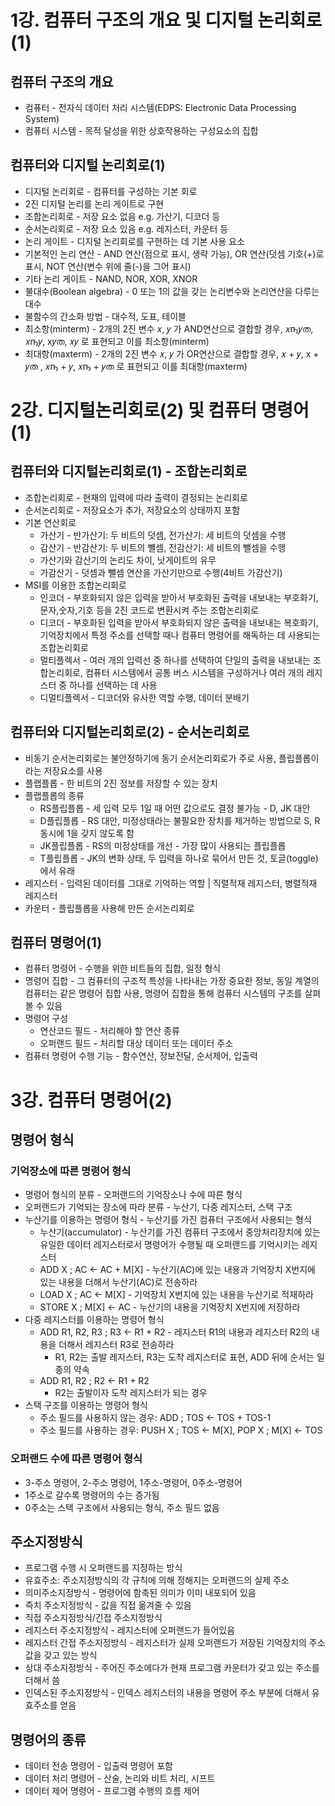 # 1강. 컴퓨터 구조의 개요 및 디지털 논리회로(1)

## 컴퓨터 구조의 개요

- 컴퓨터 - 전자식 데이터 처리 시스템(EDPS: Electronic Data Processing System)
- 컴퓨터 시스템 - 목적 달성을 위한 상호작용하는 구성요소의 집합

## 컴퓨터와 디지털 논리회로(1)

- 디지털 논리회로 - 컴퓨터를 구성하는 기본 회로
- 2진 디지털 논리를 논리 게이트로 구현
- 조합논리회로 - 저장 요소 없음 e.g. 가산기, 디코더 등
- 순서논리회로 - 저장 요소 있음 e.g. 레지스터, 카운터 등
- 논리 게이트 - 디지털 논리회로를 구현하는 데 기본 사용 요소
- 기본적인 논리 연산 - AND 연산(점으로 표시, 생략 가능), OR 연산(덧셈 기호(+)로 표시, NOT 연산(변수 위에 줄(-)을 그어 표시)
- 기타 논리 게이트 - NAND, NOR, XOR, XNOR
- 불대수(Boolean algebra) - 0 또는 1의 값을 갖는 논리변수와 논리연산을 다루는 대수
- 불함수의 간소화 방법 - 대수적, 도표, 테이블
- 최소항(minterm) - 2개의 2진 변수 𝑥, 𝑦 가 AND연산으로 결합할 경우, 𝑥ҧ𝑦ത, 𝑥ҧ𝑦, x𝑦ത, 𝑥𝑦 로 표현되고 이를 최소항(minterm)
- 최대항(maxterm) - 2개의 2진 변수 𝑥, 𝑦 가 OR연산으로 결합할 경우, 𝑥 + 𝑦, x + 𝑦ത , 𝑥ҧ + 𝑦, 𝑥ҧ + 𝑦ത 로 표현되고 이를 최대항(maxterm)

# 2강. 디지털논리회로(2) 및 컴퓨터 명령어(1)

## 컴퓨터와 디지털논리회로(1) - 조합논리회로

- 조합논리회로 - 현재의 입력에 따라 출력이 결정되는 논리회로
- 순서논리회로 - 저장요소가 추가, 저장요소의 상태까지 포함
- 기본 연산회로
    - 가산기 - 반가산기: 두 비트의 덧셈, 전가산기: 세 비트의 덧셈을 수행
    - 감산기 - 반감산기: 두 비트의 뺼셈, 전감산기: 세 비트의 뺄셈을 수행
    - 가산기와 감산기의 논리도 차이, 낫게이트의 유무
    - 가감산기 - 덧셈과 뺄셈 연산을 가산기만으로 수행(4비트 가감산기)
- MSI를 이용한 조합논리회로
    - 인코더 - 부호화되지 않은 입력을 받아서 부호화된 출력을 내보내는 부호화기, 문자,숫자,기호 등을 2진 코드로 변환시켜 주는 조합논리회로
    - 디코더 - 부호화된 입력을 받아서 부호화되지 않은 출력을 내보내는 복호화기, 기억장치에서 특정 주소를 선택할 때나 컴퓨터 명령어를 해독하는 데 사용되는 조합논리회로
    - 멀티플렉서 - 여러 개의 입력선 중 하나를 선택하여 단일의 출력을 내보내는 조합논리회로, 컴퓨터 시스템에서 공통 버스 시스템을 구성하거나 여러 개의 레지스터 중 하나를 선택하는 데 사용
    - 디멀티플렉서 - 디코더와 유사한 역할 수행, 데이터 분배기

## 컴퓨터와 디지털논리회로(2) - 순서논리회로

- 비동기 순서논리회로는 불안정하기에 동기 순서논리회로가 주로 사용, 플립플롭이라는 저장요소를 사용
- 플랩플롭 - 한 비트의 2진 정보를 저장할 수 있는 장치
- 플랩플롭의 종류
    - RS플립플롭 - 세 입력 모두 1일 때 어떤 값으로도 결정 불가능 - D, JK 대안
    - D플립플롭 - RS 대안, 미정상태라는 불필요한 장치를 제거하는 방법으로 S, R 동시에 1을 갖지 않도록 함
    - JK플립플롭 - RS의 미정상태를 개선 - 가장 많이 사용되는 플립플롭
    - T플립플롭 - JK의 변화 상태, 두 입력을 하나로 묶어서 만든 것, 토글(toggle)에서 유래
- 레지스터 - 입력된 데이터를 그대로 기억하는 역할 | 직렬적재 레지스터, 병렬적재 레지스터
- 카운터 -  플립플롭을 사용해 만든 순서논리회로

## 컴퓨터 명령어(1)

- 컴퓨터 명령어 - 수행을 위한 비트들의 집합, 일정 형식
- 명령어 집합 - 그 컴퓨터의 구조적 특성을 나타내는 가장 중요한 정보, 동일 계열의 컴퓨터는 같은 명령어 집합 사용, 명령어 집합을 통해 컴퓨터 시스템의 구조를 살펴볼 수 있음
- 명령어 구성
    - 연산코드 필드 - 처리해야 할 연산 종류
    - 오퍼랜드 필드 - 처리할 대상 데이터 또는 데이터 주소
- 컴퓨터 명령어 수행 기능 - 함수연산, 정보전달, 순서제어, 입출력

# 3강. 컴퓨터 명령어(2)

## 명령어 형식

### 기억장소에 따른 명령어 형식

- 명령어 형식의 분류 - 오퍼랜드의 기억장소나 수에 따른 형식
- 오퍼랜드가 기억되는 장소에 따라 분류 - 누산기, 다중 레지스터, 스택 구조
- 누산기를 이용하는 명령어 형식 - 누산기를 가진 컴퓨터 구조에서 사용되는 형식
    - 누산기(accumulator) - 누산기를 가진 컴퓨터 구조에서 중앙처리장치에 있는 유일한 데이터 레지스터로서 명령어가 수행될 때 오퍼랜드를 기억시키는 레지스터
    - ADD X ; AC ← AC + M[X] - 누산기(AC)에 있는 내용과 기억장치 X번지에 있는 내용을 더해서 누산기(AC)로 전송하라
    - LOAD X ; AC ← M[X] - 기억장치 X번지에 있는 내용을 누산기로 적재하라
    - STORE X ; M[X] ← AC - 누산기의 내용을 기억장치 X번지에 저장하라
- 다중 레지스터를 이용하는 명령어 형식
    - ADD R1, R2, R3 ; R3 ← R1 + R2 - 레지스터 R1의 내용과 레지스터 R2의 내용을 더해서 레지스터 R3로 전송하라
        - R1, R2는 출발 레지스터, R3는 도착 레지스터로 표현, ADD 뒤에 순서는 일종의 약속
    - ADD R1, R2 ; R2 ← R1 + R2
        - R2는 출발이자 도착 레지스터가 되는 경우
- 스택 구조를 이용하는 명령어 형식
    - 주소 필드를 사용하지 않는 경우: ADD ; TOS ← TOS + TOS-1
    - 주소 필드를 사용하는 경우: PUSH X ; TOS ← M[X], POP X ; M[X] ← TOS

### 오퍼랜드 수에 따른 명령어 형식

- 3-주소 명령어, 2-주소 명령어, 1주소-명령어, 0주소-명령어
- 1주소로 갈수록 명령어의 수는 증가됨
- 0주소는 스택 구조에서 사용되는 형식, 주소 필드 없음

## 주소지정방식

- 프로그램 수행 시 오퍼랜드를 지정하는 방식
- 유효주소: 주소지정방식의 각 규칙에 의해 정해지는 오퍼랜드의 실제 주소
- 의미주소지정방식 - 명령어에 함축된 의미가 이미 내포되어 있음
- 즉치 주소지정방식 - 값을 직접 옮겨줄 수 있음
- 직접 주소지정방식/긴접 주소지정방식
- 레지스터 주소지정방식 - 레지스터에 오퍼랜드가 들어있음
- 레지스터 간접 주소지정방식 - 레지스터가 실제 오퍼랜드가 저장된 기억장치의 주소 값을 갖고 있는 방식
- 상대 주소지정방식 - 주어진 주소에다가 현재 프로그램 카운터가 갖고 있는 주소를 더해서 씀
- 인덱스된 주소지정방식 - 인덱스 레지스터의 내용을 명령어 주소 부분에 더해서 유효주소를 얻음

## 명령어의 종류

- 데이터 전송 명령어 - 입출력 명령어 포함
- 데이터 처리 명령어 - 산술, 논리와 비트 처리, 시프트
- 데이터 제어 명령어 - 프로그램 수행의 흐름 제어